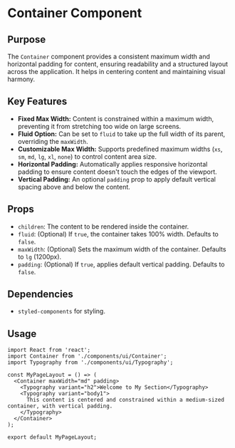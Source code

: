 # Container Component

## Purpose
The `Container` component provides a consistent maximum width and horizontal padding for content, ensuring readability and a structured layout across the application. It helps in centering content and maintaining visual harmony.

## Key Features
- **Fixed Max Width:** Content is constrained within a maximum width, preventing it from stretching too wide on large screens.
- **Fluid Option:** Can be set to `fluid` to take up the full width of its parent, overriding the `maxWidth`.
- **Customizable Max Width:** Supports predefined maximum widths (`xs`, `sm`, `md`, `lg`, `xl`, `none`) to control content area size.
- **Horizontal Padding:** Automatically applies responsive horizontal padding to ensure content doesn't touch the edges of the viewport.
- **Vertical Padding:** An optional `padding` prop to apply default vertical spacing above and below the content.

## Props
- `children`: The content to be rendered inside the container.
- `fluid`: (Optional) If `true`, the container takes 100% width. Defaults to `false`.
- `maxWidth`: (Optional) Sets the maximum width of the container. Defaults to `lg` (1200px).
- `padding`: (Optional) If `true`, applies default vertical padding. Defaults to `false`.

## Dependencies
- `styled-components` for styling.

## Usage
```tsx
import React from 'react';
import Container from './components/ui/Container';
import Typography from './components/ui/Typography';

const MyPageLayout = () => (
  <Container maxWidth="md" padding>
    <Typography variant="h2">Welcome to My Section</Typography>
    <Typography variant="body1">
      This content is centered and constrained within a medium-sized container, with vertical padding.
    </Typography>
  </Container>
);

export default MyPageLayout;
```